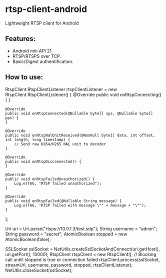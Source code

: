 # rtsp-client-android
Lightweight RTSP client for Android

## Features:
- Android min API 21.
- RTSP/RTSPS over TCP.
- Basic/Digest authentification.

## How to use:
RtspClient.RtspClientListener rtspClientListener = new RtspClient.RtspClientListener() {
    @Override
    public void onRtspConnecting() {
    }

    @Override
    public void onRtspConnected(@Nullable byte[] sps, @Nullable byte[] pps) {
    }

    @Override
    public void onRtspNalUnitReceived(@NonNull byte[] data, int offset, int length, long timestamp) {
        // Send raw H264/H265 NAL unit to decoder
    }

    @Override
    public void onRtspDisconnected() {
    }

    @Override
    public void onRtspFailedUnauthorized() {
        Log.e(TAG, "RTSP failed unauthorized");
    }

    @Override
    public void onRtspFailed(@Nullable String message) {
        Log.e(TAG, "RTSP failed with message \"" + message + "\"");
    }
};
    
Uri uri = Uri.parse("rtsps://10.0.1.3/test.sdp");
String username = "admin";
String password = "secret";
AtomicBoolean stopped = new AtomicBoolean(false);

SSLSocket sslSocket = NetUtils.createSslSocketAndConnect(uri.getHost(), uri.getPort(), 10000);
RtspClient rtspClient = new RtspClient();
// Blocking call untill stopped is true or connection failed
rtspClient.process(sslSocket, streamUrl, username, password, stopped, rtspClientListener);
NetUtils.closeSocket(sslSocket);
